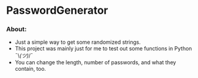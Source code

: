 # PasswordGenerator

### About:
- Just a simple way to get some randomized strings.
- This project was mainly just for me to test out some functions in Python ¯\\_(ツ)_/¯
- You can change the length, number of passwords, and what they contain, too.